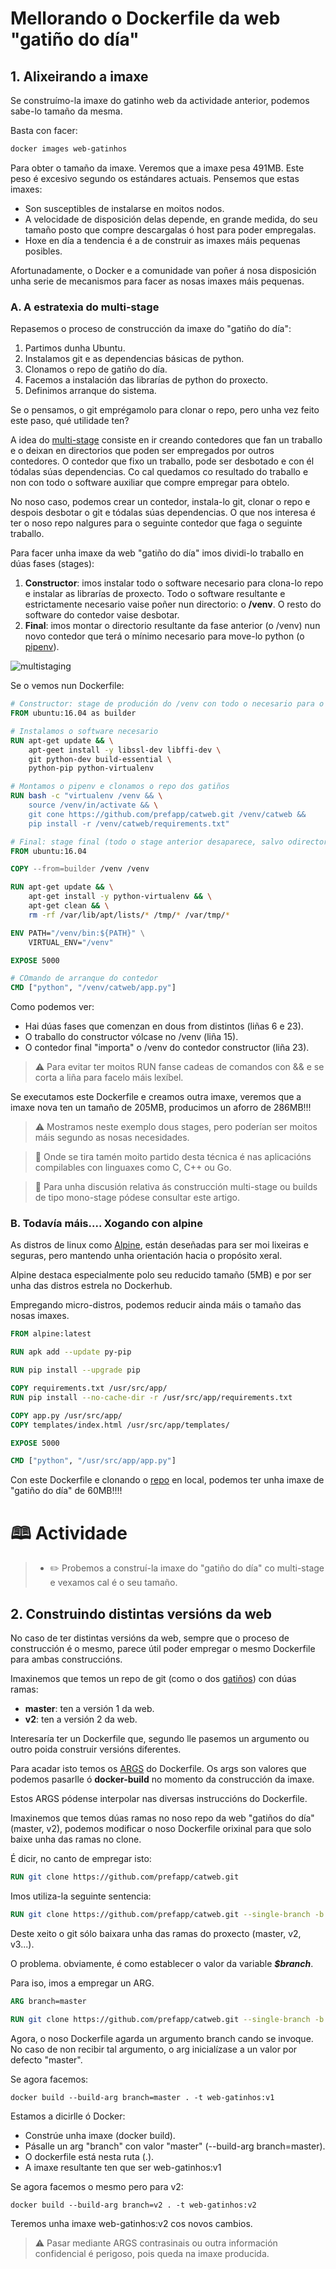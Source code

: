 # Mellorando o Dockerfile da web "gatiño do día"

## 1. Alixeirando a imaxe
Se construímo-la imaxe do gatinho web da actividade anterior, podemos sabe-lo tamaño da mesma.

Basta con facer:

```dockerfile
docker images web-gatinhos
```

Para obter o tamaño da imaxe. Veremos que a imaxe pesa 491MB. Este peso é excesivo segundo os estándares actuais. Pensemos que estas imaxes:

- Son susceptibles de instalarse en moitos nodos.
- A velocidade de disposición delas depende, en grande medida, do seu tamaño posto que compre descargalas ó host para poder empregalas.
- Hoxe en día a tendencia é a de construir as imaxes máis pequenas posibles.

Afortunadamente, o Docker e a comunidade van poñer á nosa disposición unha serie de mecanismos para facer as nosas imaxes máis pequenas.

### A. A estratexia do multi-stage

Repasemos o proceso de construcción da imaxe do "gatiño do día":

1. Partimos dunha Ubuntu.
2. Instalamos git e as dependencias básicas de python. 
3. Clonamos o repo de gatiño do día.
4. Facemos a instalación das librarías de python do proxecto.
5. Definimos arranque do sistema.

Se o pensamos, o git emprégamolo para clonar o repo, pero unha vez feito este paso, qué utilidade ten?

A idea do [multi-stage](https://docs.docker.com/develop/develop-images/multistage-build/) consiste en ir creando contedores que fan un traballo e o deixan en directorios que poden ser empregados por outros contedores. O contedor que fixo un traballo, pode ser desbotado e con él tódalas súas dependencias. Co cal quedamos co resultado do traballo e non con todo o software auxiliar que compre empregar para obtelo. 

No noso caso, podemos crear un contedor, instala-lo git, clonar o repo e despois desbotar o git e tódalas súas dependencias. O que nos interesa é ter o noso repo nalgures para o seguinte contedor que faga o seguinte traballo.

Para facer unha imaxe da web "gatiño do día" imos dividi-lo traballo en dúas fases (stages):

1. **Constructor**: imos instalar todo o software necesario para clona-lo repo e instalar as librarías de proxecto. Todo o software resultante e estrictamente necesario vaise poñer nun directorio: o **/venv**. O resto do software do contedor vaise desbotar.
2. **Final**: imos montar o directorio resultante da fase anterior (o /venv) nun novo contedor que terá o mínimo necesario para move-lo python (o [pipenv](https://docs.python-guide.org/dev/virtualenvs/)).

![multistaging](./../_media/01_creacion_de_imaxes/multi-staging.png)

Se o vemos nun Dockerfile:

```dockerfile
# Constructor: stage de produción do /venv con todo o necesario para o noso proxecto
FROM ubuntu:16.04 as builder

# Instalamos o software necesario
RUN apt-get update && \
    apt-geet install -y libssl-dev libffi-dev \
    git python-dev build-essential \
    python-pip python-virtualenv

# Montamos o pipenv e clonamos o repo dos gatiños
RUN bash -c "virtualenv /venv && \
    source /venv/in/activate && \
    git cone https://github.com/prefapp/catweb.git /venv/catweb &&
    pip install -r /venv/catweb/requirements.txt"

# Final: stage final (todo o stage anterior desaparece, salvo odirectorio /venv)
FROM ubuntu:16.04

COPY --from=builder /venv /venv

RUN apt-get update && \
    apt-get install -y python-virtualenv && \
    apt-get clean && \
    rm -rf /var/lib/apt/lists/* /tmp/* /var/tmp/*

ENV PATH="/venv/bin:${PATH}" \
    VIRTUAL_ENV="/venv"

EXPOSE 5000

# COmando de arranque do contedor
CMD ["python", "/venv/catweb/app.py"]
```

Como podemos ver:

- Hai dúas fases que comenzan en dous from distintos (liñas 6 e 23).
- O traballo do constructor vólcase no /venv (liña 15).
- O contedor final "importa" o /venv do contedor constructor (liña 23).

> ⚠️ Para evitar ter moitos RUN fanse cadeas de comandos con && e se corta a liña para facelo máis lexíbel.

Se executamos este Dockerfile e creamos outra imaxe, veremos que a imaxe nova ten un tamaño de 205MB, producimos un aforro de 286MB!!!

> ⚠️ Mostramos neste exemplo dous stages, pero poderían ser moitos máis segundo as nosas necesidades. 

> 👀 Onde se tira tamén moito partido desta técnica é nas aplicacións compilables con linguaxes como C, C++ ou Go.

> 👀 Para unha discusión relativa ás construcción multi-stage ou builds de tipo mono-stage pódese consultar este artigo.

### B. Todavía máis.... Xogando con alpine

As distros de linux como [Alpine](https://www.alpinelinux.org/about/), están deseñadas para ser moi lixeiras e seguras, pero mantendo unha orientación hacia o propósito xeral.

Alpine destaca especialmente polo seu reducido tamaño (5MB) e por ser unha das distros estrela no Dockerhub.

Empregando micro-distros, podemos reducir ainda máis o tamaño das nosas imaxes.

```dockerfile
FROM alpine:latest

RUN apk add --update py-pip

RUN pip install --upgrade pip

COPY requirements.txt /usr/src/app/
RUN pip install --no-cache-dir -r /usr/src/app/requirements.txt

COPY app.py /usr/src/app/
COPY templates/index.html /usr/src/app/templates/

EXPOSE 5000

CMD ["python", "/usr/src/app/app.py"]
```

Con este Dockerfile e clonando o [repo](https://github.com/prefapp/catweb) en local, podemos ter unha imaxe de "gatiño do día" de 60MB!!!!

# 🕮 Actividade

>- ✏️ Probemos a construí-la imaxe do "gatiño do día" co multi-stage e vexamos cal é o seu tamaño.

## 2. Construindo distintas versións da web

No caso de ter distintas versións da web, sempre que o proceso de construcción é o mesmo, parece útil poder empregar o mesmo Dockerfile para ambas construccións. 

Imaxinemos que temos un repo de git (como o dos [gatiños](https://github.com/prefapp/catweb)) con dúas ramas:

- **master**: ten a versión 1 da web.
- **v2**: ten a versión 2 da web.

Interesaría ter un Dockerfile que, segundo lle pasemos un argumento ou outro poida construir versións diferentes. 

Para acadar isto temos os [ARGS](https://docs.docker.com/engine/reference/builder/#arg) do Dockerfile. Os args son valores que podemos pasarlle ó **docker-build** no momento da construcción da imaxe.

Estos ARGS pódense interpolar nas diversas instruccións do Dockerfile.

Imaxinemos que temos dúas ramas no noso repo da web "gatiños do día" (master, v2), podemos modificar o noso Dockerfile orixinal para que solo baixe unha das ramas no clone.

É dicir, no canto de empregar isto:

```dockerfile
RUN git clone https://github.com/prefapp/catweb.git
```

Imos utiliza-la seguinte sentencia:

```dockerfile
RUN git clone https://github.com/prefapp/catweb.git --single-branch -b $branch
```

Deste xeito o git sólo baixara unha das ramas do proxecto (master, v2, v3...).

O problema. obviamente, é como establecer o valor da variable _**$branch**_.

Para iso, imos a empregar un ARG.

```dockerfile
ARG branch=master

RUN git clone https://github.com/prefapp/catweb.git --single-branch -b $branch
```

Agora, o noso Dockerfile agarda un argumento branch cando se invoque. No caso de non recibir tal argumento, o arg inicialízase a un valor por defecto "master".

Se agora facemos:

```shell
docker build --build-arg branch=master . -t web-gatinhos:v1
```

Estamos a dicirlle ó Docker:

- Constrúe unha imaxe (docker build).
- Pásalle un arg "branch" con valor "master" (--build-arg branch=master).
- O dockerfile está nesta ruta (.).
- A imaxe resultante ten que ser web-gatinhos:v1

Se agora facemos o mesmo pero para v2:
```shell
docker build --build-arg branch=v2 . -t web-gatinhos:v2
```

Teremos unha imaxe web-gatinhos:v2 cos novos cambios. 

> ⚠️ Pasar mediante ARGS contrasinais ou outra información confidencial é perigoso, pois queda na imaxe producida.
